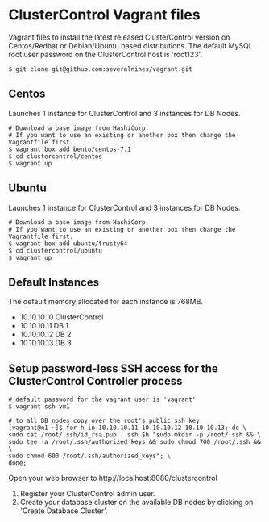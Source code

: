 # ClusterControl Vagrant files
Vagrant files to install the latest released ClusterControl version on Centos/Redhat or Debian/Ubuntu based distributions.
The default MySQL root user password on the ClusterControl host is 'root123'.

    $ git clone git@github.com:severalnines/vagrant.git

## Centos
Launches 1 instance for ClusterControl and 3 instances for DB Nodes. 

    # Download a base image from HashiCorp. 
    # If you want to use an existing or another box then change the Vagrantfile first.
    $ vagrant box add bento/centos-7.1
    $ cd clustercontrol/centos
    $ vagrant up

## Ubuntu
Launches 1 instance for ClusterControl and 3 instances for DB Nodes.

    # Download a base image from HashiCorp. 
    # If you want to use an existing or another box then change the Vagrantfile first.
    $ vagrant box add ubuntu/trusty64
    $ cd clustercontrol/ubuntu 
    $ vagrant up

## Default Instances
The default memory allocated for each instance is 768MB.

- 10.10.10.10 ClusterControl
- 10.10.10.11 DB 1
- 10.10.10.12 DB 2
- 10.10.10.13 DB 3

## Setup password-less SSH access for the ClusterControl Controller process

    # default password for the vagrant user is 'vagrant' 
    $ vagrant ssh vm1

    # to all DB nodes copy over the root's public ssh key
    [vagrant@n1 ~]$ for h in 10.10.10.11 10.10.10.12 10.10.10.13; do \
    sudo cat /root/.ssh/id_rsa.pub | ssh $h "sudo mkdir -p /root/.ssh && \ 
    sudo tee -a /root/.ssh/authorized_keys && sudo chmod 700 /root/.ssh && \ 
    sudo chmod 600 /root/.ssh/authorized_keys"; \
    done;

Open your web browser to http://localhost:8080/clustercontrol

1. Register your ClusterControl admin user.
2. Create your database cluster on the available DB nodes by clicking on 'Create Database Cluster'.

